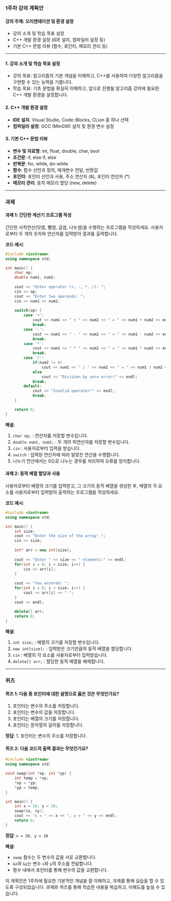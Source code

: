 ### 1주차 강의 계획안

#### 강의 주제: 오리엔테이션 및 환경 설정
- 강의 소개 및 학습 목표 설정
- C++ 개발 환경 설정 (IDE 설치, 컴파일러 설정 등)
- 기본 C++ 문법 리뷰 (함수, 포인터, 메모리 관리 등)

---

#### 1. 강의 소개 및 학습 목표 설정
- 강의 목표: 알고리즘의 기본 개념을 이해하고, C++를 사용하여 다양한 알고리즘을 구현할 수 있는 능력을 기릅니다.
- 학습 목표: 기초 문법을 확실히 이해하고, 앞으로 진행될 알고리즘 강의에 필요한 C++ 개발 환경을 설정합니다.

#### 2. C++ 개발 환경 설정
- **IDE 설치**: Visual Studio, Code::Blocks, CLion 중 하나 선택
- **컴파일러 설정**: GCC (MinGW) 설치 및 환경 변수 설정

#### 3. 기본 C++ 문법 리뷰
- **변수 및 자료형**: int, float, double, char, bool
- **조건문**: if, else if, else
- **반복문**: for, while, do-while
- **함수**: 함수 선언과 정의, 매개변수 전달, 반환값
- **포인터**: 포인터 선언과 사용, 주소 연산자 (&), 포인터 연산자 (*)
- **메모리 관리**: 동적 메모리 할당 (new, delete)

---

### 과제

#### 과제 1: 간단한 계산기 프로그램 작성
간단한 사칙연산(덧셈, 뺄셈, 곱셈, 나눗셈)을 수행하는 프로그램을 작성하세요. 사용자로부터 두 개의 숫자와 연산자를 입력받아 결과를 출력합니다.

**코드 예시**:
```cpp
#include <iostream>
using namespace std;

int main() {
    char op;
    double num1, num2;
    
    cout << "Enter operator (+, -, *, /): ";
    cin >> op;
    cout << "Enter two operands: ";
    cin >> num1 >> num2;
    
    switch(op) {
        case '+':
            cout << num1 << " + " << num2 << " = " << num1 + num2 << endl;
            break;
        case '-':
            cout << num1 << " - " << num2 << " = " << num1 - num2 << endl;
            break;
        case '*':
            cout << num1 << " * " << num2 << " = " << num1 * num2 << endl;
            break;
        case '/':
            if(num2 != 0)
                cout << num1 << " / " << num2 << " = " << num1 / num2 << endl;
            else
                cout << "Division by zero error!" << endl;
            break;
        default:
            cout << "Invalid operator!" << endl;
            break;
    }

    return 0;
}
```

**해설**:
1. `char op;` : 연산자를 저장할 변수입니다.
2. `double num1, num2;` : 두 개의 피연산자를 저장할 변수입니다.
3. `cin` : 사용자로부터 입력을 받습니다.
4. `switch` : 입력된 연산자에 따라 알맞은 연산을 수행합니다.
5. 나누기 연산에서는 0으로 나누는 경우를 처리하여 오류를 방지합니다.

#### 과제 2: 동적 배열 할당과 사용
사용자로부터 배열의 크기를 입력받고, 그 크기의 동적 배열을 생성한 후, 배열의 각 요소를 사용자로부터 입력받아 출력하는 프로그램을 작성하세요.

**코드 예시**:
```cpp
#include <iostream>
using namespace std;

int main() {
    int size;
    cout << "Enter the size of the array: ";
    cin >> size;
    
    int* arr = new int[size];
    
    cout << "Enter " << size << " elements:" << endl;
    for(int i = 0; i < size; i++) {
        cin >> arr[i];
    }
    
    cout << "You entered: ";
    for(int i = 0; i < size; i++) {
        cout << arr[i] << " ";
    }
    cout << endl;
    
    delete[] arr;
    return 0;
}
```

**해설**:
1. `int size;` : 배열의 크기를 저장할 변수입니다.
2. `new int[size];` : 입력받은 크기만큼의 동적 배열을 할당합니다.
3. `cin` : 배열의 각 요소를 사용자로부터 입력받습니다.
4. `delete[] arr;` : 할당한 동적 배열을 해제합니다.

---

### 퀴즈

#### 퀴즈 1: 다음 중 포인터에 대한 설명으로 옳은 것은 무엇인가요?
1. 포인터는 변수의 주소를 저장합니다.
2. 포인터는 변수의 값을 저장합니다.
3. 포인터는 배열의 크기를 저장합니다.
4. 포인터는 문자열의 길이를 저장합니다.

**정답**: 1. 포인터는 변수의 주소를 저장합니다.

#### 퀴즈 2: 다음 코드의 출력 결과는 무엇인가요?
```cpp
#include <iostream>
using namespace std;

void swap(int *xp, int *yp) {
    int temp = *xp;
    *xp = *yp;
    *yp = temp;
}

int main() {
    int x = 10, y = 20;
    swap(&x, &y);
    cout << "x = " << x << ", y = " << y << endl;
    return 0;
}
```

**정답**: `x = 20, y = 10`

**해설**:
- `swap` 함수는 두 변수의 값을 서로 교환합니다.
- `&x`와 `&y`는 변수 `x`와 `y`의 주소를 전달합니다.
- 함수 내에서 포인터를 통해 변수의 값을 교환합니다.

이 계획안은 1주차에 필요한 기본적인 개념을 잘 이해하고, 과제를 통해 실습을 할 수 있도록 구성되었습니다. 과제와 퀴즈를 통해 학습한 내용을 복습하고, 이해도를 높일 수 있습니다.